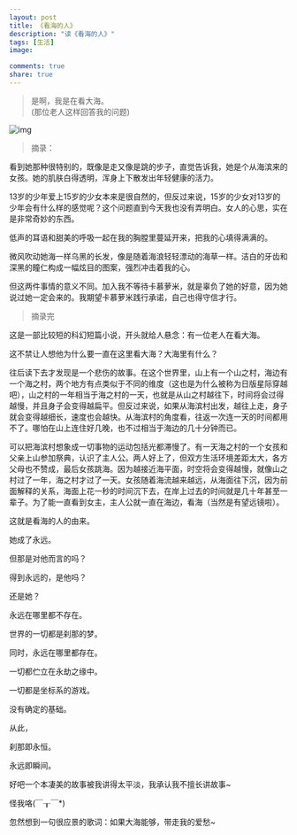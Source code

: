 ```yaml
---
layout: post
title: 《看海的人》
description: "读《看海的人》"
tags: [生活]
image:

comments: true
share: true
---
```


> 是啊，我是在看大海。<br  />
> (那位老人这样回答我的问题)

![img](http://img13.360buyimg.com/n0/jfs/t559/67/1246988451/225356/93a57428/54bf4465Nb23dbe14.jpg)

<!-- more -->

>摘录：

看到她那种很特别的，既像是走又像是跳的步子，直觉告诉我，她是个从海滨来的女孩。她的肌肤白得透明，浑身上下散发出年轻健康的活力。

13岁的少年爱上15岁的少女本来是很自然的，但反过来说，15岁的少女对13岁的少年会有什么样的感觉呢？这个问题直到今天我也没有弄明白。女人的心思，实在是非常奇妙的东西。

低声的耳语和甜美的呼吸一起在我的胸膛里蔓延开来，把我的心填得满满的。

微风吹动她海一样乌黑的长发，像是随着海浪轻轻漂动的海草一样。洁白的牙齿和深黑的瞳仁构成一幅炫目的图案，强烈冲击着我的心。

但这两件事情的意义不同。加入我不等待卡慕萝米，就是辜负了她的好意，因为她说过她一定会来的。我期望卡慕萝米践行承诺，自己也得守信才行。

>摘录完

这是一部比较短的科幻短篇小说，开头就给人悬念：有一位老人在看大海。

这不禁让人想他为什么要一直在这里看大海？大海里有什么？

往后读下去才发现是一个悲伤的故事。在这个世界里，山上有一个山之村，海边有一个海之村，两个地方有点类似于不同的维度（这也是为什么被称为日版星际穿越吧），山之村的一年相当于海之村的一天，也就是从山之村越往下，时间将会过得越慢，并且身子会变得越扁平。但反过来说，如果从海滨村出发，越往上走，身子就会变得越细长，速度也会越快。从海滨村的角度看，往返一次连一天的时间都用不了。哪怕在山上连住好几晚，也不过相当于海边的几十分钟而已。

可以把海滨村想象成一切事物的运动包括光都滞慢了。有一天海之村的一个女孩和父亲上山参加祭典，认识了主人公。两人好上了，但双方生活环境差距太大，各方父母也不赞成，最后女孩跳海。因为越接近海平面，时空将会变得越慢，就像山之村过了一年，海之村才过了一天。女孩随着海流越来越远，从海面往下沉，因为前面解释的关系，海面上花一秒的时间沉下去，在岸上过去的时间就是几十年甚至一辈子。为了能一直看到女主，主人公就一直在海边，看海（当然是有望远镜啦）。

这就是看海的人的由来。

她成了永远。

但那是对他而言的吗？

得到永远的，是他吗？

还是她？

永远在哪里都不存在。

世界的一切都是刹那的梦。

同时，永远在哪里都存在。

一切都伫立在永劫之缘中。

一切都是坐标系的游戏。

没有确定的基础。

从此，

刹那即永恒。

永远即瞬间。

好吧一个本凄美的故事被我讲得太平淡，我承认我不擅长讲故事~

怪我咯(￣┰￣*)

忽然想到一句很应景的歌词：如果大海能够，带走我的爱愁~